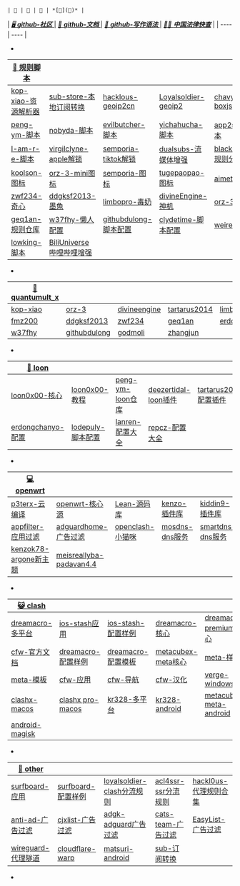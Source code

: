 ```
| 🌻 | 🌸 | 🌺 | *[🌷](🌼)* |
```
| *[ 🖥️ **github-社区** ](https://github.com/community)* | *[ 📃 **github-文档** ](https://docs.github.com/zh)* | *[📄 **github-写作语法** ](https://docs.github.com/en/get-started/writing-on-github/getting-started-with-writing-and-formatting-on-github/basic-writing-and-formatting-syntax)* | *[👨‍⚖️ **中国法律快查**](https://github.com/RanKKI/LawRefBook)* |
| ---- | ---- |
- *[]()*

| [ 📍 **规则脚本** ](https://github.com/crossutility/Quantumult-X) |  |  |  |  |
| ---- | ---- | ---- | ---- | ---- |
| [kop-xiao-资源解析器](https://github.com/KOP-XIAO/QuantumultX) | [sub-store-本地订阅转换](https://github.com/sub-store-org/Sub-Store) | [hacklous-geoip2cn](https://github.com/Hackl0us/GeoIP2-CN) | [Loyalsoldier-geoip2](https://github.com/Loyalsoldier/geoip) | [chavyleung-boxjs](https://github.com/chavyleung/boxjs-doc) 
| [peng-ym-脚本](https://github.com/Peng-YM) | [nobyda-脚本](https://github.com/NobyDa/Script) | [evilbutcher-脚本](https://github.com/evilbutcher/QuantumultX) | [yichahucha-脚本](https://github.com/yichahucha/surge) | [app2smile-脚本](https://github.com/app2smile/rules) |
| [I-am-r-e-脚本](https://github.com/I-am-R-E/Functional-Store-Hub) | [virgilclyne-apple解锁](https://github.com/VirgilClyne/iRingo) | [semporia-tiktok解锁](https://github.com/Semporia/TikTok-Unlock) | [dualsubs-流媒体增强](https://github.com/DualSubs/DualSubs) | [blackmatrix7-规则分流](https://github.com/blackmatrix7/ios_rule_script) |
| [koolson-图标](https://github.com/Koolson/Qure) | [orz-3-mini图标](https://github.com/Orz-3/mini) | [semporia-图标](https://github.com/Semporia/Hand-Painted-icon) | [tugepaopao-图标](https://github.com/tugepaopao/Image-Storage) | [aimeto-图标](https://github.com/aimetu/icons) |
| [zwf234-奇心](https://github.com/zwf234/rules) | [ddgksf2013-墨魚](https://github.com/ddgksf2013) | [limbopro-毒奶](https://github.com/limbopro/Adblock4limbo) | [divineEngine-神机](https://github.com/DivineEngine/Profiles/tree/master/Quantumult) | [orz-3-配置](https://github.com/Orz-3/QuantumultX) |
| [geq1an-规则仓库](https://github.com/GeQ1an/Rules/tree/master) | [w37fhy-懒人配置](https://github.com/w37fhy/QuantumultX) | [githubdulong-脚本配置](https://github.com/githubdulong) | [clydetime-脚本配置](https://github.com/ClydeTime/Quantumult) | [weiren0-脚本](https://github.com/WeiRen0/Scripts) |
| [lowking-脚本](https://github.com/lowking/Scripts) |[BiliUniverse 哔哩哔哩增强](https://github.com/BiliUniverse) |
- *[]()*

| [ 🔴 **quantumult_x** ](https://github.com/crossutility/Quantumult-X) |  |  |  |  |
|  ---- | ---- | ---- | ---- | ---- |
| [kop-xiao](https://raw.githubusercontent.com/KOP-XIAO/QuantumultX/master/QuantumultX_Profiles.conf) | [orz-3](https://raw.githubusercontent.com/Orz-3/QuantumultX/master/Orz-3.conf) | [divineengine](https://raw.githubusercontent.com/DivineEngine/Profiles/master/Quantumult/Outbound.conf) | [tartarus2014](https://raw.githubusercontent.com/Tartarus2014/QuantumultX-Script/main/QuanX.conf) | [limbopro](https://raw.githubusercontent.com/limbopro/Profiles4limbo/main/full.conf) |
| [fmz200](https://raw.githubusercontent.com/fmz200/wool_scripts/main/QuantumultX/config/lanren.conf) | [ddgksf2013](https://raw.githubusercontent.com/ddgksf2013/Profile/master/QuantumultX.conf) | [zwf234](https://raw.githubusercontent.com/zwf234/rules/master/QuantumultX/qixin.conf) | [geq1an](https://raw.githubusercontent.com/GeQ1an/Rules/master/QuantumultX/QuantumultX.conf) | [erdongchanyo](https://raw.githubusercontent.com/erdongchanyo/Rules/main/Quantumult%20X/LazyConf/QuantumultX_EDC-Lazy.conf) |
| [w37fhy](https://raw.githubusercontent.com/w37fhy/QuantumultX/master/QuantumultX_diy.conf) | [githubdulong](https://raw.githubusercontent.com/githubdulong/Script/master/QuantumultX/QuantumultX.conf) | [godmoli](https://raw.githubusercontent.com/GodMoli/QuanX/main/File/Auto.conf) | [zhangjun](https://raw.githubusercontent.com/fmz200/wool_scripts/main/QuantumultX/config/lanren.conf) |
- *[]()*

| [ 🐉 **loon** ](https://github.com/Loon0x00) |  |  |  |  |
|  ---- | ---- | ---- | ---- | ---- |
| [loon0x00-核心](https://github.com/Loon0x00/LoonManual) | [loon0x00-教程](https://loon0x00.github.io/LoonManual/#/) | [peng-ym-loon仓库](https://loon-gallery.vercel.app/) | [deezertidal-loon插件](https://github.com/deezertidal/private) | [tartarus2014-配置插件](https://github.com/Tartarus2014/Loon-Script) |
| [erdongchanyo-配置](https://raw.githubusercontent.com/erdongchanyo/Rules/main/Loon/Loon_EDC-Lazy.conf) | [lodepuly-脚本配置](https://gitlab.com/lodepuly/vpn_tool/-/tree/main/Tool/Loon/Config) | [lanren-配置大全](https://www.evan888.top/1936/) | [repcz-配置大全](https://github.com/Repcz) |
- *[]()*

| [ 💻 **openwrt** ](https://github.com/openwrt/openwrt) |  |  |  |  |
|  ---- | ---- | ---- | ---- | ---- |
| [p3terx-云编译](https://github.com/P3TERX/Actions-OpenWrt) | [openwrt-核心源](https://github.com/openwrt/openwrt) | [Lean-源码库](https://github.com/coolsnowwolf/lede) | [kenzo-插件库](https://github.com/kenzok8/openwrt-packages) | [kiddin9-插件库](https://github.com/kiddin9/openwrt-packages) |
| [appfilter-应用过滤](https://github.com/destan19/OpenAppFilter) | [adguardhome-广告过滤](https://github.com/AdguardTeam/AdGuardHome/wiki/Getting-Started) | [openclash-小猫咪](https://github.com/vernesong/OpenClash) | [mosdns-dns服务](https://github.com/IrineSistiana/mosdns) | [smartdns-dns服务](https://github.com/pymumu/smartdns) |
| [kenzok78-argone新主题](https://github.com/kenzok78/luci-theme-argone) | [meisreallyba-padavan4.4](https://github.com/MeIsReallyBa/padavan-4.4) |
- *[]()*

| [ 😺 **clash** ](https://github.com/Dreamacro/clash) |  |  |  |  |
|  ---- | ---- | ---- | ---- | ---- |
| [dreamacro-多平台](https://github.com/Dreamacro/clash) | [ios-stash应用](https://stash.wiki) | [ios-stash-配置样例](https://stash.wiki/features/example-config) | [dreamacro-核心](https://github.com/Dreamacro/clash) | [dreamacro-premium核心](https://github.com/Dreamacro/clash/releases/tag/premium) |
| [cfw-官方文档](https://docs.cfw.lbyczf.com/) | [dreamacro-配置样例](https://lancellc.gitbook.io/clash) | [dreamacro-配置模板](https://github.com/Dreamacro/clash/wiki/Configuration) | [metacubex-meta核心](https://github.com/MetaCubeX/Clash.Meta) | [meta-样例](https://docs.metacubex.one/example) |
| [meta-模板](https://github.com/MetaCubeX/Clash.Meta/blob/Alpha/docs/config.yaml) | [cfw-应用](https://github.com/Fndroid/clash_for_windows_pkg) | [cfw-导航](https://github.com/ender-zhao/Clash-for-Windows_Chinese-Attached) | [cfw-汉化](https://github.com/ender-zhao/Clash-for-Windows_Chinese) | [verge-windows](https://github.com/zzzgydi/clash-verge) |
| [clashx-macos](https://github.com/yichengchen/clashX) | [clashx pro-macos](https://install.appcenter.ms/users/clashx/apps/clashx-pro/distribution_groups/public) | [kr328-多平台](https://github.com/Kr328/clash-multiplatform-compat) | [kr328-android](https://github.com/Kr328/ClashForAndroid) | [metacubex-meta-android](https://github.com/MetaCubeX/ClashMetaForAndroid) | 
| [android-magisk](https://docs.adlyq.ml/) |
- *[]()*

| [ 📢 **other** ](https://sub.xeton.dev) |  |  |  |  |
|  ---- | ---- | ---- | ---- | ---- |
| [surfboard-应用](https://github.com/getsurfboard/surfboard) | [surfboard-配置样例](https://getsurfboard.com/docs/profile-format/overview) | [loyalsoldier-clash分流规则](https://github.com/Loyalsoldier/clash-rules) | [acl4ssr-ssr分流规则](https://github.com/ACL4SSR/ACL4SSR/tree/master) | [hackl0us-代理规则合集](https://github.com/Hackl0us/SS-Rule-Snippet) |
| [anti-ad-广告过滤](https://github.com/privacy-protection-tools/anti-AD) | [cjxlist-广告过滤](https://github.com/cjx82630/cjxlist) | [adgk-adguard广告过滤](https://github.com/banbendalao/ADgk) | [cats-team-广告过滤](https://github.com/Cats-Team/AdRules) | [EasyList-广告过滤](https://easylist.to/) |
| [wireguard-代理隧道](https://www.wireguard.com/install/) | [cloudflare-warp](https://1.1.1.1/) | [matsuri-android](https://github.com/MatsuriDayo/Matsuri) | [sub-订阅转换](https://sub.xeton.dev/) |
- *[]()*
